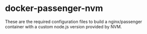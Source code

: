 # docker-passenger-nvm
These are the required configuration files to build a nginx/passenger container with a custom node.js version provided by NVM. 
